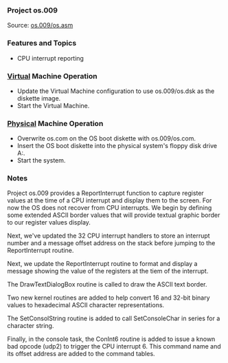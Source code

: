### Project os.009
Source: [os.009/os.asm](os.asm)

### Features and Topics
- CPU interrupt reporting

### [Virtual](/docs/VIRTUAL.md) Machine Operation
- Update the Virtual Machine configuration to use os.009/os.dsk as the diskette image.
- Start the Virtual Machine.

### [Physical](/docs/PHYSICAL.md) Machine Operation
- Overwrite os.com on the OS boot diskette with os.009/os.com.
- Insert the OS boot diskette into the physical system's floppy disk drive A:.
- Start the system.

### Notes

Project os.009 provides a ReportInterrupt function to capture register values at the time of a CPU interrupt and display them to the screen. For now the OS does not recover from CPU interrupts. We begin by defining some extended ASCII border values that will provide textual graphic border to our register values display.

Next, we've updated the 32 CPU interrupt handlers to store an interrupt number and a message offset address on the stack before jumping to the ReportInterrupt routine.

Next, we update the ReportInterrupt routine to format and display a message showing the value of the registers at the tiem of the interrupt.

The DrawTextDialogBox routine is called to draw the ASCII text border.

Two new kernel routines are added to help convert 16 and 32-bit binary values to hexadecimal ASCII character representations.

The SetConsolString routine is added to call SetConsoleChar in series for a character string.

Finally, in the console task, the ConInt6 routine is added to issue a known bad opcode (udp2) to trigger the CPU interrupt 6. This command name and its offset address are added to the command tables.
